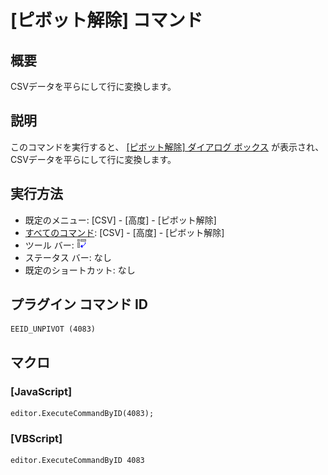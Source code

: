 # \[ピボット解除\] コマンド

## 概要

CSVデータを平らにして行に変換します。

## 説明

このコマンドを実行すると、 [\[ピボット解除\] ダイアログ ボックス](../../dlg/unpivot/index) が表示され、CSVデータを平らにして行に変換します。

## 実行方法

- 既定のメニュー: \[CSV\] - \[高度\] - \[ピボット解除\]
- [すべてのコマンド](../../glossary/allcommands): \[CSV\] - \[高度\] - \[ピボット解除\]
- ツール バー: ![](../../images/unpivot.gif)
- ステータス バー: なし
- 既定のショートカット: なし

## プラグイン コマンド ID

```
EEID_UNPIVOT (4083)
```

## マクロ

### \[JavaScript\]

```
editor.ExecuteCommandByID(4083);
```

### \[VBScript\]

```
editor.ExecuteCommandByID 4083
```
